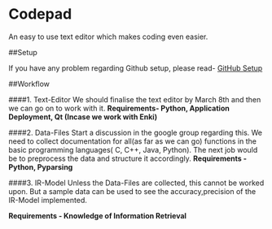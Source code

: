 # Codepad
An easy to use text editor which makes coding even easier. 


##Setup

If you have any problem regarding Github setup, please read-
[GitHub Setup](http://crunchify.com/how-to-fork-github-repository-create-pull-request-and-merge/)


##Workflow

####1. Text-Editor 
   We should finalise the text editor by March 8th and then we can go on to work with it.
   **Requirements- Python, Application Deployment, Qt (Incase we work with Enki)**

####2. Data-Files 
   Start a discussion in the google group regarding this. We need to collect documentation for all(as far as we can go)     functions in the basic programming languages( C, C++, Java, Python).
   The next job would be to preprocess the data and structure it accordingly.
   **Requirements - Python, Pyparsing**

####3. IR-Model 
   Unless the Data-Files are collected, this cannot be worked upon. But a sample data can be used to see the              accuracy,precision of the IR-Model implemented.
   
   **Requirements - Knowledge of Information Retrieval**



